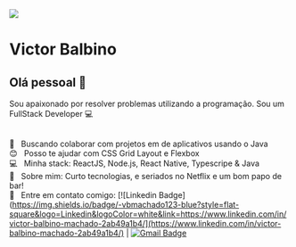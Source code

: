 <img width="auto" src="https://media-exp1.licdn.com/dms/image/C4D16AQFKZcOT88tvNw/profile-displaybackgroundimage-shrink_200_800/0?e=1602115200&v=beta&t=Hl9Xnw3qvedYKng_F9ir8rDovc-faGuljlhlciZO6kA">


# Victor Balbino

## Olá pessoal 👋
Sou apaixonado por resolver problemas utilizando a programação.
Sou um FullStack Developer :computer:

 <br/> :purple_heart: &nbsp; Buscando colaborar com projetos em de aplicativos usando o Java
 <br/> :blush: &nbsp; Posso te ajudar com CSS Grid Layout e Flexbox
 <br/> :computer: &nbsp; Minha stack: ReactJS, Node.js, React Native, Typescripe & Java
 <br/> 💬  &nbsp; Sobre mim: Curto tecnologias, e seriados no Netflix e um bom papo de bar!
 <br/> :email: &nbsp; Entre em contato comigo: [![Linkedin Badge](https://img.shields.io/badge/-vbmachado123-blue?style=flat-square&logo=Linkedin&logoColor=white&link=https://www.linkedin.com/in/victor-balbino-machado-2ab49a1b4/](https://www.linkedin.com/in/victor-balbino-machado-2ab49a1b4/) 
| 
[![Gmail Badge](https://img.shields.io/badge/-vbmachado123@gmail.com-c14438?style=flat-square&logo=Gmail&logoColor=white&link=mailto:vbmachado123@gmail.com)](mailto:vbmachado123@gmail.com)
